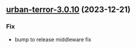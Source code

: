 

## [urban-terror-3.0.10](https://github.com/truecharts/charts/compare/urban-terror-3.0.9...urban-terror-3.0.10) (2023-12-21)

### Fix

- bump to release middleware fix
  
  